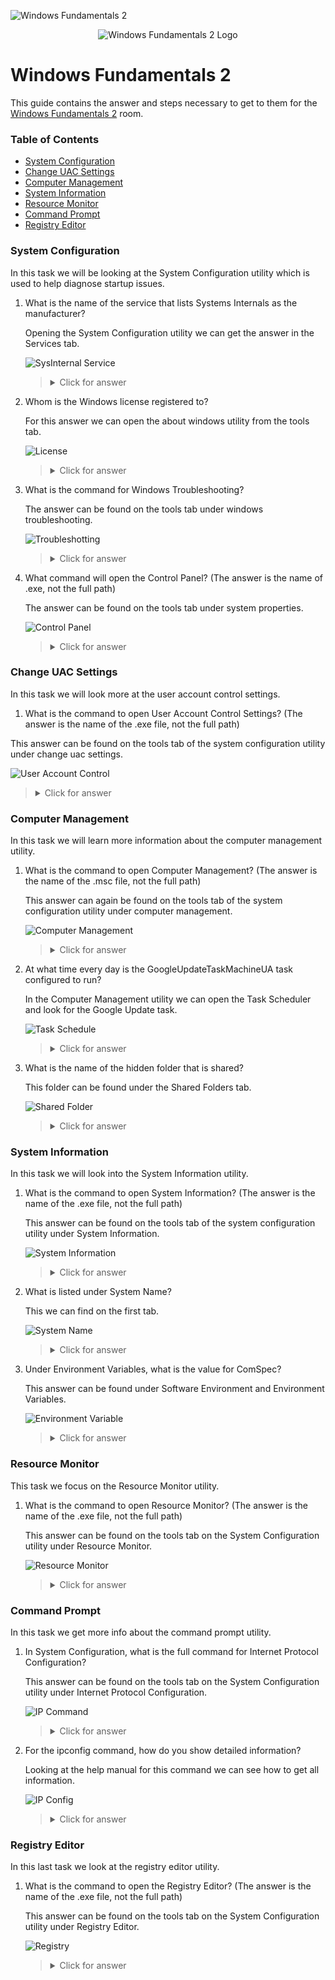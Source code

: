 ![Windows Fundamentals 2](https://assets.tryhackme.com/room-banners/windows.png)

<p align="center">
   <img src="https://github.com/Kevinovitz/TryHackMe_Writeups/blob/main/windowsfundamentals2/Windows_Fundamentals_2_Cover.png" alt="Windows Fundamentals 2 Logo">
</p>

# Windows Fundamentals 2

This guide contains the answer and steps necessary to get to them for the [Windows Fundamentals 2](https://tryhackme.com/room/windowsfundamentals2x0x) room.

### Table of Contents

- [System Configuration](#system-configuration)
- [Change UAC Settings](#change-uac-settings)
- [Computer Management](#computer-management)
- [System Information](#system-information)
- [Resource Monitor](#resource-monitor)
- [Command Prompt](#command-prompt)
- [Registry Editor ](#registry-editor)

### System Configuration

In this task we will be looking at the System Configuration utility which is used to help diagnose startup issues.

1. What is the name of the service that lists Systems Internals as the manufacturer?

   Opening the System Configuration utility we can get the answer in the Services tab.
   
   ![SysInternal Service](https://github.com/Kevinovitz/TryHackMe_Writeups/blob/main/windowsfundamentals2/Windows_Fundamentals_2_SysInternal_Service.png)

   ><details><summary>Click for answer</summary>PsShutdown</details>

2. Whom is the Windows license registered to?

   For this answer we can open the about windows utility from the tools tab.
   
   ![License](https://github.com/Kevinovitz/TryHackMe_Writeups/blob/main/windowsfundamentals2/Windows_Fundamentals_2_License.png)

   ><details><summary>Click for answer</summary>Windows User</details>

3. What is the command for Windows Troubleshooting?

   The answer can be found on the tools tab under windows troubleshooting.
   
   ![Troubleshotting](https://github.com/Kevinovitz/TryHackMe_Writeups/blob/main/windowsfundamentals2/Windows_Fundamentals_2_Troubleshooting.png)

   ><details><summary>Click for answer</summary>C:\Windows\System32\control.exe /name Microsoft.Troubleshooting</details>

4. What command will open the Control Panel? (The answer is  the name of .exe, not the full path)

   The answer can be found on the tools tab under system properties.
   
   ![Control Panel](https://github.com/Kevinovitz/TryHackMe_Writeups/blob/main/windowsfundamentals2/Windows_Fundamentals_2_Control_Panel.png)

   ><details><summary>Click for answer</summary>control.exe</details>

### Change UAC Settings

In this task we will look more at the user account control settings.

1.  What is the command to open User Account Control Settings? (The answer is the name of the .exe file, not the full path)

   This answer can be found on the tools tab of the system configuration utility under change uac settings.
   
   ![User Account Control](https://github.com/Kevinovitz/TryHackMe_Writeups/blob/main/windowsfundamentals2/Windows_Fundamentals_2_User_Account_Control.png)

   ><details><summary>Click for answer</summary>UserAccountControlSettings.exe</details>

### Computer Management

In this task we will learn more information about the computer management utility.

1. What is the command to open Computer Management? (The answer is the name of the .msc file, not the full path)

   This answer can again be found on the tools tab of the system configuration utility under computer management.
   
   ![Computer Management](https://github.com/Kevinovitz/TryHackMe_Writeups/blob/main/windowsfundamentals2/Windows_Fundamentals_2_Computer_Management.png)

   ><details><summary>Click for answer</summary>compmgmt.msc</details>

2. At what time every day is the GoogleUpdateTaskMachineUA task configured to run?

   In the Computer Management utility we can open the Task Scheduler and look for the Google Update task.
   
   ![Task Schedule](https://github.com/Kevinovitz/TryHackMe_Writeups/blob/main/windowsfundamentals2/Windows_Fundamentals_2_Task_Schedule.png)

   ><details><summary>Click for answer</summary>6:15 AM</details>

3. What is the name of the hidden folder that is shared?
 
   This folder can be found under the Shared Folders tab.
   
   ![Shared Folder](https://github.com/Kevinovitz/TryHackMe_Writeups/blob/main/windowsfundamentals2/Windows_Fundamentals_2_Shared_Folder.png)

   ><details><summary>Click for answer</summary>sh4r3dF0Ld3r</details>

### System Information

In this task we will look into the System Information utility.

1. What is the command to open System Information? (The answer is the name of the .exe file, not the full path)

   This answer can be found on the tools tab of the system configuration utility under System Information.
   
   ![System Information](https://github.com/Kevinovitz/TryHackMe_Writeups/blob/main/windowsfundamentals2/Windows_Fundamentals_2_System_Information.png)

   ><details><summary>Click for answer</summary>msinfo32.exe</details>

2. What is listed under System Name?

   This we can find on the first tab.
   
   ![System Name](https://github.com/Kevinovitz/TryHackMe_Writeups/blob/main/windowsfundamentals2/Windows_Fundamentals_2_System_Name.png)

   ><details><summary>Click for answer</summary>THM-WINFUN2</details>

3. Under Environment Variables, what is the value for ComSpec?

   This answer can be found under Software Environment and Environment Variables.
   
   ![Environment Variable](https://github.com/Kevinovitz/TryHackMe_Writeups/blob/main/windowsfundamentals2/Windows_Fundamentals_2_Environment_Variable.png)

   ><details><summary>Click for answer</summary>%SystemRoot%\system32\cmd.exe</details>

### Resource Monitor

This task we focus on the Resource Monitor utility.

1. What is the command to open Resource Monitor? (The answer is the name of the .exe file, not the full path) 

   This answer can be found on the tools tab on the System Configuration utility under Resource Monitor.
   
   ![Resource Monitor](https://github.com/Kevinovitz/TryHackMe_Writeups/blob/main/windowsfundamentals2/Windows_Fundamentals_2_Resource_Monitor.png)

   ><details><summary>Click for answer</summary>resmon.exe</details>

### Command Prompt

In this task we get more info about the command prompt utility.

1. In System Configuration, what is the full command for Internet Protocol Configuration?

   This answer can be found on the tools tab on the System Configuration utility under Internet Protocol Configuration.
   
   ![IP Command](https://github.com/Kevinovitz/TryHackMe_Writeups/blob/main/windowsfundamentals2/Windows_Fundamentals_2_IP_Command.png)

   ><details><summary>Click for answer</summary>C:\Windows\System32\cmd.exe /k %windir%\system32\ipconfig.exe</details>

2. For the ipconfig command, how do you show detailed information?

   Looking at the help manual for this command we can see how to get all information.
   
   ![IP Config](https://github.com/Kevinovitz/TryHackMe_Writeups/blob/main/windowsfundamentals2/Windows_Fundamentals_2_Ip_Config.png)

   ><details><summary>Click for answer</summary>ipconfig /all</details>

### Registry Editor 

In this last task we look at the registry editor utility.

1. What is the command to open the Registry Editor? (The answer is the name of  the .exe file, not the full path) 

   This answer can be found on the tools tab on the System Configuration utility under Registry Editor.
   
   ![Registry](https://github.com/Kevinovitz/TryHackMe_Writeups/blob/main/windowsfundamentals2/Windows_Fundamentals_2_Registry.png)

   ><details><summary>Click for answer</summary>regedt32.exe</details>
